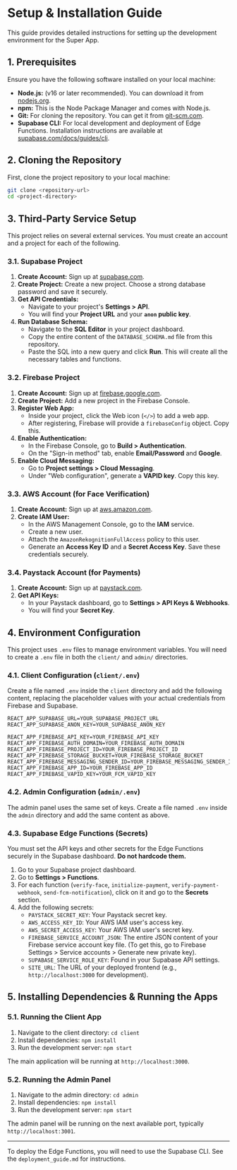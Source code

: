 # Setup & Installation Guide

This guide provides detailed instructions for setting up the development environment for the Super App.

## 1. Prerequisites

Ensure you have the following software installed on your local machine:

*   **Node.js:** (v16 or later recommended). You can download it from [nodejs.org](https://nodejs.org/).
*   **npm:** This is the Node Package Manager and comes with Node.js.
*   **Git:** For cloning the repository. You can get it from [git-scm.com](https://git-scm.com/).
*   **Supabase CLI:** For local development and deployment of Edge Functions. Installation instructions are available at [supabase.com/docs/guides/cli](https://supabase.com/docs/guides/cli).

## 2. Cloning the Repository

First, clone the project repository to your local machine:

```bash
git clone <repository-url>
cd <project-directory>
```

## 3. Third-Party Service Setup

This project relies on several external services. You must create an account and a project for each of the following.

### 3.1. Supabase Project

1.  **Create Account:** Sign up at [supabase.com](https://supabase.com).
2.  **Create Project:** Create a new project. Choose a strong database password and save it securely.
3.  **Get API Credentials:**
    *   Navigate to your project's **Settings > API**.
    *   You will find your **Project URL** and your **`anon` public key**.
4.  **Run Database Schema:**
    *   Navigate to the **SQL Editor** in your project dashboard.
    *   Copy the entire content of the `DATABASE_SCHEMA.md` file from this repository.
    *   Paste the SQL into a new query and click **Run**. This will create all the necessary tables and functions.

### 3.2. Firebase Project

1.  **Create Account:** Sign up at [firebase.google.com](https://firebase.google.com).
2.  **Create Project:** Add a new project in the Firebase Console.
3.  **Register Web App:**
    *   Inside your project, click the Web icon (`</>`) to add a web app.
    *   After registering, Firebase will provide a `firebaseConfig` object. Copy this.
4.  **Enable Authentication:**
    *   In the Firebase Console, go to **Build > Authentication**.
    *   On the "Sign-in method" tab, enable **Email/Password** and **Google**.
5.  **Enable Cloud Messaging:**
    *   Go to **Project settings > Cloud Messaging**.
    *   Under "Web configuration", generate a **VAPID key**. Copy this key.

### 3.3. AWS Account (for Face Verification)

1.  **Create Account:** Sign up at [aws.amazon.com](https://aws.amazon.com).
2.  **Create IAM User:**
    *   In the AWS Management Console, go to the **IAM** service.
    *   Create a new user.
    *   Attach the `AmazonRekognitionFullAccess` policy to this user.
    *   Generate an **Access Key ID** and a **Secret Access Key**. Save these credentials securely.

### 3.4. Paystack Account (for Payments)

1.  **Create Account:** Sign up at [paystack.com](https://paystack.com).
2.  **Get API Keys:**
    *   In your Paystack dashboard, go to **Settings > API Keys & Webhooks**.
    *   You will find your **Secret Key**.

## 4. Environment Configuration

This project uses `.env` files to manage environment variables. You will need to create a `.env` file in both the `client/` and `admin/` directories.

### 4.1. Client Configuration (`client/.env`)

Create a file named `.env` inside the `client` directory and add the following content, replacing the placeholder values with your actual credentials from Firebase and Supabase.

```
REACT_APP_SUPABASE_URL=YOUR_SUPABASE_PROJECT_URL
REACT_APP_SUPABASE_ANON_KEY=YOUR_SUPABASE_ANON_KEY

REACT_APP_FIREBASE_API_KEY=YOUR_FIREBASE_API_KEY
REACT_APP_FIREBASE_AUTH_DOMAIN=YOUR_FIREBASE_AUTH_DOMAIN
REACT_APP_FIREBASE_PROJECT_ID=YOUR_FIREBASE_PROJECT_ID
REACT_APP_FIREBASE_STORAGE_BUCKET=YOUR_FIREBASE_STORAGE_BUCKET
REACT_APP_FIREBASE_MESSAGING_SENDER_ID=YOUR_FIREBASE_MESSAGING_SENDER_ID
REACT_APP_FIREBASE_APP_ID=YOUR_FIREBASE_APP_ID
REACT_APP_FIREBASE_VAPID_KEY=YOUR_FCM_VAPID_KEY
```

### 4.2. Admin Configuration (`admin/.env`)

The admin panel uses the same set of keys. Create a file named `.env` inside the `admin` directory and add the same content as above.

### 4.3. Supabase Edge Functions (Secrets)

You must set the API keys and other secrets for the Edge Functions securely in the Supabase dashboard. **Do not hardcode them.**

1.  Go to your Supabase project dashboard.
2.  Go to **Settings > Functions**.
3.  For each function (`verify-face`, `initialize-payment`, `verify-payment-webhook`, `send-fcm-notification`), click on it and go to the **Secrets** section.
4.  Add the following secrets:
    *   `PAYSTACK_SECRET_KEY`: Your Paystack secret key.
    *   `AWS_ACCESS_KEY_ID`: Your AWS IAM user's access key.
    *   `AWS_SECRET_ACCESS_KEY`: Your AWS IAM user's secret key.
    *   `FIREBASE_SERVICE_ACCOUNT_JSON`: The entire JSON content of your Firebase service account key file. (To get this, go to Firebase Settings > Service accounts > Generate new private key).
    *   `SUPABASE_SERVICE_ROLE_KEY`: Found in your Supabase API settings.
    *   `SITE_URL`: The URL of your deployed frontend (e.g., `http://localhost:3000` for development).

## 5. Installing Dependencies & Running the Apps

### 5.1. Running the Client App

1.  Navigate to the client directory: `cd client`
2.  Install dependencies: `npm install`
3.  Run the development server: `npm start`

The main application will be running at `http://localhost:3000`.

### 5.2. Running the Admin Panel

1.  Navigate to the admin directory: `cd admin`
2.  Install dependencies: `npm install`
3.  Run the development server: `npm start`

The admin panel will be running on the next available port, typically `http://localhost:3001`.

---

To deploy the Edge Functions, you will need to use the Supabase CLI. See the `deployment_guide.md` for instructions.
